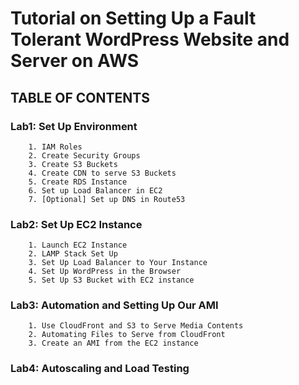 # Tutorial on Setting Up a Fault Tolerant WordPress Website and Server on AWS  

## TABLE OF CONTENTS 

### Lab1: Set Up Environment 

        1. IAM Roles  
        2. Create Security Groups  
        3. Create S3 Buckets  
        4. Create CDN to serve S3 Buckets  
        5. Create RDS Instance  
        6. Set up Load Balancer in EC2  
        7. [Optional] Set up DNS in Route53    

### Lab2: Set Up EC2 Instance      

        1. Launch EC2 Instance  
        2. LAMP Stack Set Up  
        3. Set Up Load Balancer to Your Instance  
        4. Set Up WordPress in the Browser  
        5. Set Up S3 Bucket with EC2 instance  

### Lab3: Automation and Setting Up Our AMI    

        1. Use CloudFront and S3 to Serve Media Contents  
        2. Automating Files to Serve from CloudFront  
        3. Create an AMI from the EC2 instance  

### Lab4: Autoscaling and Load Testing  

        


